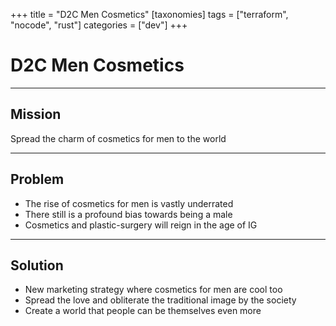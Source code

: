 +++
title = "D2C Men Cosmetics"
[taxonomies]
tags = ["terraform", "nocode", "rust"]
categories = ["dev"]
+++

# D2C Men Cosmetics

---

## Mission

Spread the charm of cosmetics for men to the world

---

## Problem

- The rise of cosmetics for men is vastly underrated
- There still is a profound bias towards being a male
- Cosmetics and plastic-surgery will reign in the age of IG

---

## Solution

- New marketing strategy where cosmetics for men are cool too
- Spread the love and obliterate the traditional image by the society
- Create a world that people can be themselves even more
